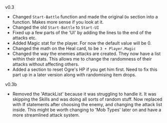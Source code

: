 v0.3
- Changed `Start-Battle` function and made the original `Do` section into a function. Makes more sense if you look at it. 
- Changed the old `Start-Battle` to `Start-UI`
- Fixed up a few parts of the 'UI' by adding the lines to the end of the attacks etc. 
- Added Magic stat for the player. For now the default value will be 0. 
- Changed the math on the Heal card, to be `3 + Player.Magic`
- Changed the way the enemies attacks are created. They now have a list within their stats. This allows me to change the randomness of their attacks without affecting others. 
- Added a section to reset Ogre's HP if you get him first. Need to fix this part up in a later version along with randomising item drops.

v0.3b
- Removed the 'AttackList' because it was struggling to handle it. It was skipping the Skills and was doing all sorts of random stuff. Now replaced with If statements after choosing the enemy, and changing the attack list inside. This might be worth changing to 'Mob Types' later on and have a more streamlined attack system.
